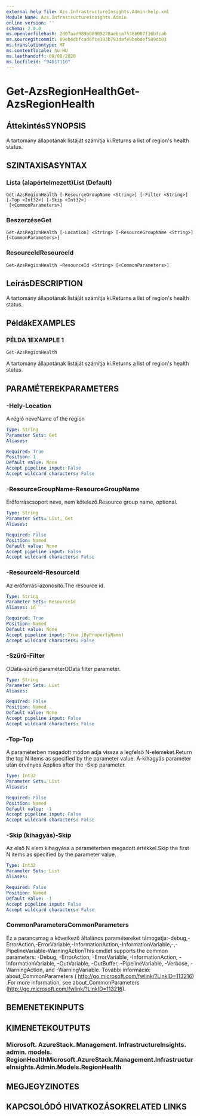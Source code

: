 ```yaml
---
external help file: Azs.InfrastructureInsights.Admin-help.xml
Module Name: Azs.Infrastructureinsights.Admin
online version: ''
schema: 2.0.0
ms.openlocfilehash: 2d07aad989b08909228aebca7538b007f36bfcab
ms.sourcegitcommit: 09eb4dbfcad6fce303b793dafe9bebdef589db03
ms.translationtype: MT
ms.contentlocale: hu-HU
ms.lasthandoff: 08/08/2020
ms.locfileid: "94017110"
---
```

# <span data-ttu-id="8486d-101">Get-AzsRegionHealth</span><span class="sxs-lookup"><span data-stu-id="8486d-101">Get-AzsRegionHealth</span></span>

## <span data-ttu-id="8486d-102">Áttekintés</span><span class="sxs-lookup"><span data-stu-id="8486d-102">SYNOPSIS</span></span>
<span data-ttu-id="8486d-103">A tartomány állapotának listáját számítja ki.</span><span class="sxs-lookup"><span data-stu-id="8486d-103">Returns a list of region's health status.</span></span>

## <span data-ttu-id="8486d-104">SZINTAXISA</span><span class="sxs-lookup"><span data-stu-id="8486d-104">SYNTAX</span></span>

### <span data-ttu-id="8486d-105">Lista (alapértelmezett)</span><span class="sxs-lookup"><span data-stu-id="8486d-105">List (Default)</span></span>
```
Get-AzsRegionHealth [-ResourceGroupName <String>] [-Filter <String>] [-Top <Int32>] [-Skip <Int32>]
 [<CommonParameters>]
```

### <span data-ttu-id="8486d-106">Beszerzése</span><span class="sxs-lookup"><span data-stu-id="8486d-106">Get</span></span>
```
Get-AzsRegionHealth [-Location] <String> [-ResourceGroupName <String>] [<CommonParameters>]
```

### <span data-ttu-id="8486d-107">ResourceId</span><span class="sxs-lookup"><span data-stu-id="8486d-107">ResourceId</span></span>
```
Get-AzsRegionHealth -ResourceId <String> [<CommonParameters>]
```

## <span data-ttu-id="8486d-108">Leírás</span><span class="sxs-lookup"><span data-stu-id="8486d-108">DESCRIPTION</span></span>
<span data-ttu-id="8486d-109">A tartomány állapotának listáját számítja ki.</span><span class="sxs-lookup"><span data-stu-id="8486d-109">Returns a list of region's health status.</span></span>

## <span data-ttu-id="8486d-110">Példák</span><span class="sxs-lookup"><span data-stu-id="8486d-110">EXAMPLES</span></span>

### <span data-ttu-id="8486d-111">PÉLDA 1</span><span class="sxs-lookup"><span data-stu-id="8486d-111">EXAMPLE 1</span></span>
```
Get-AzsRegionHealth
```

<span data-ttu-id="8486d-112">A tartomány állapotának listáját számítja ki.</span><span class="sxs-lookup"><span data-stu-id="8486d-112">Returns a list of region's health status.</span></span>

## <span data-ttu-id="8486d-113">PARAMÉTEREK</span><span class="sxs-lookup"><span data-stu-id="8486d-113">PARAMETERS</span></span>

### <span data-ttu-id="8486d-114">-Hely</span><span class="sxs-lookup"><span data-stu-id="8486d-114">-Location</span></span>
<span data-ttu-id="8486d-115">A régió neve</span><span class="sxs-lookup"><span data-stu-id="8486d-115">Name of the region</span></span>

```yaml
Type: String
Parameter Sets: Get
Aliases:

Required: True
Position: 1
Default value: None
Accept pipeline input: False
Accept wildcard characters: False
```

### <span data-ttu-id="8486d-116">-ResourceGroupName</span><span class="sxs-lookup"><span data-stu-id="8486d-116">-ResourceGroupName</span></span>
<span data-ttu-id="8486d-117">Erőforráscsoport neve, nem kötelező.</span><span class="sxs-lookup"><span data-stu-id="8486d-117">Resource group name, optional.</span></span>

```yaml
Type: String
Parameter Sets: List, Get
Aliases:

Required: False
Position: Named
Default value: None
Accept pipeline input: False
Accept wildcard characters: False
```

### <span data-ttu-id="8486d-118">-ResourceId</span><span class="sxs-lookup"><span data-stu-id="8486d-118">-ResourceId</span></span>
<span data-ttu-id="8486d-119">Az erőforrás-azonosító.</span><span class="sxs-lookup"><span data-stu-id="8486d-119">The resource id.</span></span>

```yaml
Type: String
Parameter Sets: ResourceId
Aliases: id

Required: True
Position: Named
Default value: None
Accept pipeline input: True (ByPropertyName)
Accept wildcard characters: False
```

### <span data-ttu-id="8486d-120">-Szűrő</span><span class="sxs-lookup"><span data-stu-id="8486d-120">-Filter</span></span>
<span data-ttu-id="8486d-121">OData-szűrő paraméter</span><span class="sxs-lookup"><span data-stu-id="8486d-121">OData filter parameter.</span></span>

```yaml
Type: String
Parameter Sets: List
Aliases:

Required: False
Position: Named
Default value: None
Accept pipeline input: False
Accept wildcard characters: False
```

### <span data-ttu-id="8486d-122">-Top</span><span class="sxs-lookup"><span data-stu-id="8486d-122">-Top</span></span>
<span data-ttu-id="8486d-123">A paraméterben megadott módon adja vissza a legfelső N-elemeket.</span><span class="sxs-lookup"><span data-stu-id="8486d-123">Return the top N items as specified by the parameter value.</span></span>
<span data-ttu-id="8486d-124">A-kihagyás paraméter után érvényes.</span><span class="sxs-lookup"><span data-stu-id="8486d-124">Applies after the -Skip parameter.</span></span>

```yaml
Type: Int32
Parameter Sets: List
Aliases:

Required: False
Position: Named
Default value: -1
Accept pipeline input: False
Accept wildcard characters: False
```

### <span data-ttu-id="8486d-125">-Skip (kihagyás)</span><span class="sxs-lookup"><span data-stu-id="8486d-125">-Skip</span></span>
<span data-ttu-id="8486d-126">Az első N elem kihagyása a paraméterben megadott értékkel.</span><span class="sxs-lookup"><span data-stu-id="8486d-126">Skip the first N items as specified by the parameter value.</span></span>

```yaml
Type: Int32
Parameter Sets: List
Aliases:

Required: False
Position: Named
Default value: -1
Accept pipeline input: False
Accept wildcard characters: False
```

### <span data-ttu-id="8486d-127">CommonParameters</span><span class="sxs-lookup"><span data-stu-id="8486d-127">CommonParameters</span></span>
<span data-ttu-id="8486d-128">Ez a parancsmag a következő általános paramétereket támogatja:-debug,-ErrorAction,-ErrorVariable,-InformationAction,-InformationVariable,-,-PipelineVariable-WarningAction</span><span class="sxs-lookup"><span data-stu-id="8486d-128">This cmdlet supports the common parameters: -Debug, -ErrorAction, -ErrorVariable, -InformationAction, -InformationVariable, -OutVariable, -OutBuffer, -PipelineVariable, -Verbose, -WarningAction, and -WarningVariable.</span></span> <span data-ttu-id="8486d-129">További információ: about_CommonParameters ( http://go.microsoft.com/fwlink/?LinkID=113216) .</span><span class="sxs-lookup"><span data-stu-id="8486d-129">For more information, see about_CommonParameters (http://go.microsoft.com/fwlink/?LinkID=113216).</span></span>

## <span data-ttu-id="8486d-130">BEMENETEK</span><span class="sxs-lookup"><span data-stu-id="8486d-130">INPUTS</span></span>

## <span data-ttu-id="8486d-131">KIMENETEK</span><span class="sxs-lookup"><span data-stu-id="8486d-131">OUTPUTS</span></span>

### <span data-ttu-id="8486d-132">Microsoft. AzureStack. Management. InfrastructureInsights. admin. models. RegionHealth</span><span class="sxs-lookup"><span data-stu-id="8486d-132">Microsoft.AzureStack.Management.InfrastructureInsights.Admin.Models.RegionHealth</span></span>

## <span data-ttu-id="8486d-133">MEGJEGYZI</span><span class="sxs-lookup"><span data-stu-id="8486d-133">NOTES</span></span>

## <span data-ttu-id="8486d-134">KAPCSOLÓDÓ HIVATKOZÁSOK</span><span class="sxs-lookup"><span data-stu-id="8486d-134">RELATED LINKS</span></span>
